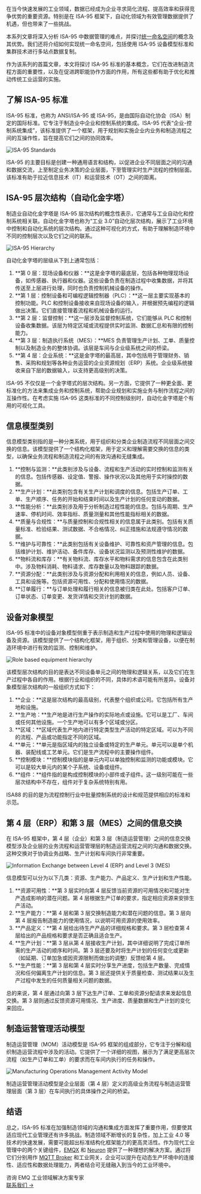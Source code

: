 在当今快速发展的工业领域，数据已经成为企业寻求简化流程、提高效率和获得竞争优势的重要资源。特别是在 ISA-95 框架下，自动化领域为有效管理数据提供了机遇，但也带来了一些挑战。

本系列文章将深入分析 ISA-95 中数据管理的难点，并探讨[统一命名空间](https://www.emqx.com/zh/blog/unified-namespace-next-generation-data-fabric-for-iiot)的概念及其优势。我们还将介绍如何实现统一命名空间，包括使用 ISA-95 设备模型标准和集群技术进行多站点数据复制。

作为该系列的首篇文章，本文将探讨 ISA-95 标准的基本概念，它们在改进制造流程方面的重要性，以及在促进跨职能协作方面的作用，所有这些都有助于优化和推动传统工业运营的实施。

## 了解 ISA-95 标准

ISA-95 标准，也称为 ANSI/ISA-95 或 ISA-95，是由国际自动化协会（ISA）制定的国际标准。它专注于制造业中企业和控制系统的集成。ISA-95 代表“企业-控制系统集成”，该标准提供了一个框架，用于规划和实施企业内业务和制造流程之间的互操作性，旨在提高它们之间的协同效率。

![ISA-95 Standards](https://assets.emqx.com/images/b84e90188e3fbbfc6cf6371989fb99f5.png)

ISA-95 的主要目标是创建一种通用语言和结构，以促进企业不同层面之间的沟通和数据交流，上至制定业务决策的企业层面，下至管理实时生产流程的控制层面。该标准有助于拉近信息技术（IT）和运营技术（OT）之间的距离。

## ISA-95 层次结构（自动化金字塔）

制造业自动化金字塔是 ISA-95 层次结构的概念性表示，它通常与工业自动化和控制系统相关联。自动化金字塔也称为“工业 3.0”自动化层次结构，展示了工业环境中控制和自动化系统的层次结构。通过这种可视化的方式，有助于理解制造环境中不同的控制层次以及它们之间的联系。

![ISA-95 Hierarchy](https://assets.emqx.com/images/cf851556acf8bcea025e1204d831fd45.png)

自动化金字塔的层级从下到上通常包括：

1. **第 0 层：现场设备和仪器：**这是金字塔的最底层，包括各种物理现场设备，如传感器、执行器和仪器。这些设备负责在制造过程中收集数据，并将其传送至上层进行处理，同时也负责控制机械设备的操作。
2. **第 1 层：控制设备和可编程逻辑控制器（PLC）：**这一层主要实现基本的控制功能。PLC 和控制设备接收来自现场设备的输入，并根据预先编程的逻辑做出决策。它们直接管理着流程和机械设备的运行。
3. **第 2 层：监督控制：**这一层涉及监督控制系统，它们能够从 PLC 和控制设备收集数据。该层为特定区域或流程提供实时监测、数据汇总和有限的控制能力。
4. **第 3 层：制造执行系统（MES）：**MES 负责管理生产计划、工单、质量控制以及制造业务的整体协调。该层是车间与企业级系统之间的桥梁。
5. **第 4 层：企业系统：**这是金字塔的最高层，其中包括用于管理财务、销售、采购和规划等各种业务运营的企业资源规划（ERP）系统。企业级系统接收来自下层的数据输入，以支持更高级别的决策。

ISA-95 不仅仅是一个金字塔式的层次结构。另一方面，它提供了一种更全面、更标准化的方法来集成业务和控制系统，帮助企业规划和实施业务与制作流程之间的互操作性。在考虑实施 ISA-95 这类标准的不同控制级别时，自动化金字塔是个有用的可视化工具。

## 信息模型类别

信息模型类别指的是一种分类系统，用于组织和分类企业制造流程不同层面之间交换的信息。该模型提供了一个结构化框架，用于定义和理解需要交换的信息的类型，以确保业务流程和制造流程之间的有效沟通和无缝集成。

1. **控制与监测：**此类别涉及与设备、流程和生产活动的实时控制和监测有关的信息。包括传感器、设定值、警报、操作状况以及其他用于实时操控的数据。
2. **生产计划：**此类别包含有关生产计划和调度的信息。包括生产订单、工单、生产顺序、任务的开始和结束时间以及生产计划的任何变动的数据。
3. **性能分析：**此类别涉及用于分析制造过程性能的信息。包括与周期、生产速率、停机时间、效率指标、质量测量和其他性能指标相关的数据。
4. **质量与合规性：**与质量控制和合规性相关的信息属于此类别。包括有关质量标准、检验结果、测试数据、不合格情况、纠正措施和法规遵守情况的数据。
5. **维护与可靠性：**此类别包括有关设备维护、可靠性和资产管理的信息。包括维护计划、维护活动、备件库存、设备状况监测以及预测性维护的数据。
6. **物料流和库存：**有关物料流、库存水平和物料需求的信息包含在此类别中。涉及物料消耗、物料请求、库存数量以及物料跟踪的数据。
7. **资源分配：**此类别涉及与资源分配和利用相关的信息，例如人员、设备、工具和设施等。包括资源可用性、分配和使用情况的数据。
8. **订单履行：**与订单处理和履行相关的信息被归类在此处。包括客户订单、订单状态、订单变更、发货详情和交货计划的数据。

## 设备对象模型

ISA-95 标准中的设备对象模型侧重于表示制造和生产过程中使用的物理和逻辑设备及资源。该模型提供了一个结构化框架，用于组织、分类和管理设备，以便在制造环境中进行有效的监测、控制和维护。

![Role based equipment hierarchy](https://assets.emqx.com/images/423592f1ee5935b2e2abce0490614d17.png)

该模型层次结构的目的是表达不同设备单元之间的物理和逻辑关系，以及它们在生产过程中各自的作用。根据行业和组织的不同，具体的术语可能有所差异。设备对象模型层次结构的一般组织方式如下：

1. **企业：**这是层次结构的最高级别，代表整个组织或公司。它包括所有生产地和设施。
2. **生产地：**生产地是进行生产操作的实际地点或设施。它可以是工厂、车间或任何其他设施。一个生产地可以有多个区域或分区。
3. **区域：**区域代表生产地内进行特定类型生产活动的特定区域。可以为不同的流程、产品或功能指定不同的区域。
4. **单元：**单元是指区域内的独立设备或特定的生产单元。单元可以是单个机器、装配线或工艺单元。它们是生产流程中的主要操作组件。
5. **控制模块：**控制模块指的是单元内可以单独控制和监测的功能或模块。它可以是较大单元内的某个子系统、设备或组件。
6. **组件：**组件指的是构成控制模块的小部件或子组件。这一级别可能在一些层次结构中不存在，组件对于复杂系统特别有用。

ISA88 的目的是为流程控制行业中批量控制系统的设计和规范提供相应的标准和示范。

## 第 4 层（ERP）和第 3 层（MES）之间的信息交换

在 ISA-95 框架中，第 4 层（企业）和第 3 层（制造运营管理）之间的信息交换模型涉及企业层的业务流程和运营管理层的制造运营流程之间的沟通和数据交换。这种交换对于协调业务战略、生产计划和车间执行非常重要。

![Information Exchange between Level 4 (ERP) and Level 3 (MES)](https://assets.emqx.com/images/cd1449f1e46ef75469ff9f7a24b5c381.png)

信息模型可以分为以下几类：资源、生产能力、产品定义、生产计划和生产性能。

1. **资源可用性：**第 3 层实时向第 4 层反馈当前资源的可用情况和可能对生产造成影响的潜在问题。第 4 层根据生产订单的要求，指定相应资源来安排生产活动。
2. **生产能力：**第 4 层和第 3 层交换制造能力和潜在问题的信息。第 3 层向第 4 层报告制造能力的使用情况，以说明可用资源的使用效率。
3. **产品定义：**第 4 层给出待生产产品的详细规格和要求。第 3 层检查第 4 层给出的产品规格和要求是否正确且适合生产。
4. **生产计划：**第 3 层从第 4 层接收生产计划，其中详细说明了完成订单所需的生产活动的顺序和时间。第 3 层还要及时将生产计划的任何变化或更新（如延期、订单加急或因资源限制而做出的调整）反馈给第 4 层。
5. **生产性能：**第 3 层和第 4 层实时分享生产进度，包括生产数量、完成情况和任何偏离生产计划的信息。第 3 层还提供关于质量检查、测试结果以及生产过程中发生的任何质量相关问题的数据。

总的来说，第 4 层通过向第 3 层下达生产订单、工单和资源分配请求来发起信息交换。第 3 层则通过反馈资源可用情况、生产进度、质量数据和生产计划的变化来回应。

## 制造运营管理活动模型

制造运营管理（MOM）活动模型是 ISA-95 框架的组成部分，它专注于分解和组织制造运营流程中涉及的活动。它提供了一个详细的视图，展示为了满足更高层次流程（如生产订单和工单）的要求而在车间内执行的任务和操作。

![Manufacturing Operations Management Activity Model](https://assets.emqx.com/images/df84fc1811d10605f492b9eecf4ed21b.png)

制造运营管理活动模型是企业层面（第 4 层）定义的高级业务流程与制造运营管理层面（第 3 层）在车间执行的具体操作之间的桥梁。

## 结语

总之，ISA-95 标准在加强制造领域的沟通和集成方面发挥了重要作用，但要使其适应现代工业管理还有许多挑战。制造领域不断增长的复杂性，加上工业 4.0 等技术的快速发展，需要可能超出标准结构化框架能力的更高灵活性。作为现代工业管理中的两个关键组件，[EMQX](https://www.emqx.com/zh/products/emqx) 和 [Neuron](https://neugates.io/zh) 提供了一种理想的解决方案。通过将它们分别用作 [MQTT Broker](https://www.emqx.com/zh/blog/the-ultimate-guide-to-mqtt-broker-comparison) 和工业网关，企业可以提升在动态生产环境中的连接性、适应性和数据处理能力，两者结合可无缝融入到当今的工业环境中。



<section class="promotion">
    <div>
        咨询 EMQ 工业领域解决方案专家
    </div>
    <a href="https://www.emqx.com/zh/contact?product=solutions" class="button is-gradient px-5">联系我们 →</a>
</section>
